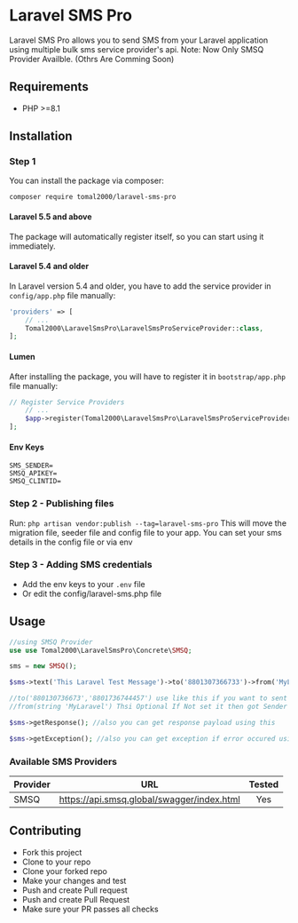 # Laravel SMS Pro

Laravel SMS Pro allows you to send SMS from your Laravel application using multiple bulk sms service provider's api.
Note: Now Only SMSQ Provider Availble. (Othrs Are Comming Soon)


## Requirements
- PHP >=8.1

## Installation

### Step 1
You can install the package via composer:
```shell
composer require tomal2000/laravel-sms-pro
```
#### Laravel 5.5 and above
The package will automatically register itself, so you can start using it immediately.
#### Laravel 5.4 and older
In Laravel version 5.4 and older, you have to add the service provider in `config/app.php` file manually:
```php
'providers' => [
    // ...
    Tomal2000\LaravelSmsPro\LaravelSmsProServiceProvider::class,
];
```
#### Lumen
After installing the package, you will have to register it in `bootstrap/app.php` file manually:
```php
// Register Service Providers
    // ...
    $app->register(Tomal2000\LaravelSmsPro\LaravelSmsProServiceProvider::class);
];
```
#### Env Keys
```dotenv
SMS_SENDER=
SMSQ_APIKEY=
SMSQ_CLINTID=
```
### Step 2 - Publishing files
Run:
`php artisan vendor:publish --tag=laravel-sms-pro`
This will move the migration file, seeder file and config file to your app. You can set your sms details in the config file or via env

### Step 3 - Adding SMS credentials
- Add the env keys to your `.env` file
- Or edit the config/laravel-sms.php file

## Usage
```php
//using SMSQ Provider
use use Tomal2000\LaravelSmsPro\Concrete\SMSQ;

sms = new SMSQ();

$sms->text('This Laravel Test Message')->to('8801307366733')->from('MyLaravel')->send(); //return true/false for success/failed

//to('880130736673','8801736744457') use like this if you want to sent message to multiple numbers. Country Code is Mandatory
//from(string 'MyLaravel') Thsi Optional If Not set it then got Sender Id Form SMS_SENDER env key from .env or laravel-sms-pro.php file.

$sms->getResponse(); //also you can get response payload using this

$sms->getException(); //also you can get exception if error occured using this,exceptions will be logged in your laravel log file
```

### Available SMS Providers
|Provider|URL|Tested|
|:--------- | :-----------------: | :------: |
|SMSQ|https://api.smsq.global/swagger/index.html|Yes|

## Contributing
- Fork this project
- Clone to your repo
- Clone your forked repo
- Make your changes and test
- Push and create Pull request
- Push and create Pull Request
- Make sure your PR passes all checks
